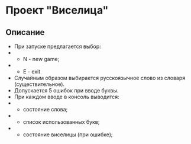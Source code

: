 # Проект "Виселица"

## Описание

- При запуске предлагается выбор:
- - N - new game;
- - E - exit
- Случайным образом выбирается русскоязычное слово из словаря (существительное).
- Допускается 5 ошибок при вводе буквы.
- При каждом вводе в консоль выводится:
- - состояние слова;
- - список использованных букв;
- - состояние виселицы (при ошибке);
